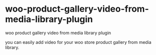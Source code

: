 # woo-product-gallery-video-from-media-library-plugin
woo product gallery video from media library plugin

you can easily add video for your woo store product gallery from media library.
